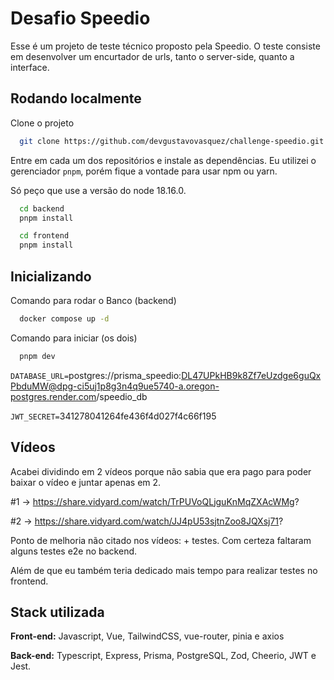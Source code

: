 # Desafio Speedio

Esse é um projeto de teste técnico proposto pela Speedio. O teste consiste em desenvolver um encurtador de urls, tanto o server-side, quanto a interface.

## Rodando localmente

Clone o projeto

```bash
  git clone https://github.com/devgustavovasquez/challenge-speedio.git
```

Entre em cada um dos repositórios e instale as dependências. Eu utilizei o gerenciador `pnpm`, porém fique a vontade para usar npm ou yarn.

Só peço que use a versão do node 18.16.0.

```bash
  cd backend
  pnpm install

  cd frontend
  pnpm install
```

## Inicializando

Comando para rodar o Banco (backend)

```bash
  docker compose up -d
```

Comando para iniciar (os dois)

```bash
  pnpm dev
```

`DATABASE_URL=`postgres://prisma_speedio:DL47UPkHB9k8Zf7eUzdge6guQxPbduMW@dpg-ci5uj1p8g3n4q9ue5740-a.oregon-postgres.render.com/speedio_db

`JWT_SECRET=`341278041264fe436f4d027f4c66f195

## Vídeos

Acabei dividindo em 2 vídeos porque não sabia que era pago para poder baixar o vídeo e juntar apenas em 2.

#1 -> https://share.vidyard.com/watch/TrPUVoQLjguKnMqZXAcWMg?

#2 -> https://share.vidyard.com/watch/JJ4pU53sjtnZoo8JQXsj71?

Ponto de melhoria não citado nos vídeos: + testes.
Com certeza faltaram alguns testes e2e no backend.

Além de que eu também teria dedicado mais tempo para realizar testes no frontend.

## Stack utilizada

**Front-end:** Javascript, Vue, TailwindCSS, vue-router, pinia e axios

**Back-end:** Typescript, Express, Prisma, PostgreSQL, Zod, Cheerio, JWT e Jest.
